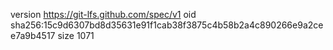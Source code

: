 version https://git-lfs.github.com/spec/v1
oid sha256:15c9d6307bd8d35631e91f1cab38f3875c4b58b2a4c890266e9a2cee7a9b4517
size 1071
